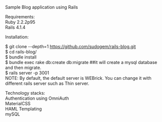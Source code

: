Sample Blog application using Rails   

Requirements:   
Ruby 2.2.2p95   
Rails 4.1.4   

Installation:   
   
$ git clone --depth=1 https://github.com/sudogem/rails-blog.git   
$ cd rails-blog/   
$ bundle install    
$ bundle exec rake db:create db:migrate ##it will create a mysql database and then migrate.    
$ rails server -p 3001    
NOTE: By default, the default server is WEBrick. You can change it with different rails server such as Thin server.    

Technology stacks:    
Authentication using OmniAuth    
MaterialCSS    
HAML Templating    
mySQL    




